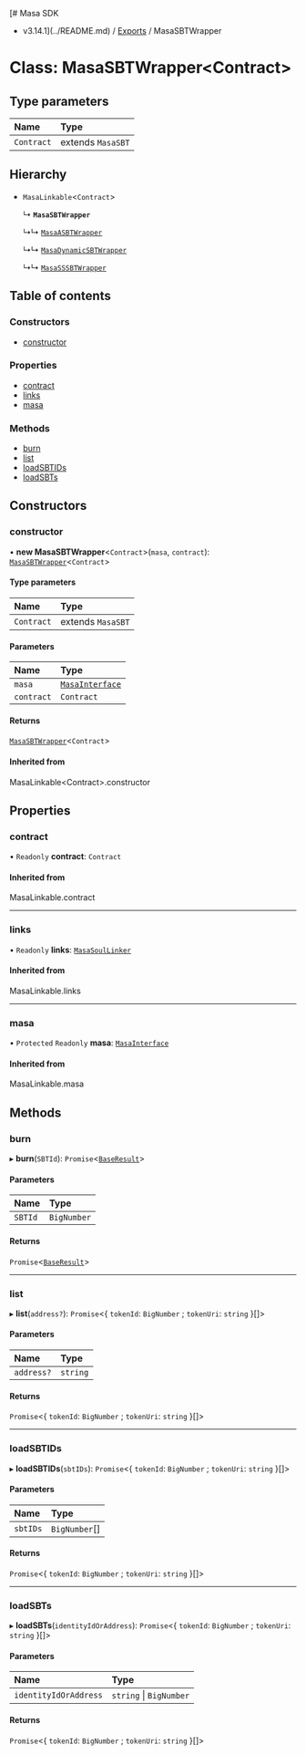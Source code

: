 [# Masa SDK
 - v3.14.1](../README.md) / [Exports](../modules.md) / MasaSBTWrapper

# Class: MasaSBTWrapper\<Contract\>

## Type parameters

| Name | Type |
| :------ | :------ |
| `Contract` | extends `MasaSBT` |

## Hierarchy

- `MasaLinkable`\<`Contract`\>

  ↳ **`MasaSBTWrapper`**

  ↳↳ [`MasaASBTWrapper`](MasaASBTWrapper.md)

  ↳↳ [`MasaDynamicSBTWrapper`](MasaDynamicSBTWrapper.md)

  ↳↳ [`MasaSSSBTWrapper`](MasaSSSBTWrapper.md)

## Table of contents

### Constructors

- [constructor](MasaSBTWrapper.md#constructor)

### Properties

- [contract](MasaSBTWrapper.md#contract)
- [links](MasaSBTWrapper.md#links)
- [masa](MasaSBTWrapper.md#masa)

### Methods

- [burn](MasaSBTWrapper.md#burn)
- [list](MasaSBTWrapper.md#list)
- [loadSBTIDs](MasaSBTWrapper.md#loadsbtids)
- [loadSBTs](MasaSBTWrapper.md#loadsbts)

## Constructors

### constructor

• **new MasaSBTWrapper**\<`Contract`\>(`masa`, `contract`): [`MasaSBTWrapper`](MasaSBTWrapper.md)\<`Contract`\>

#### Type parameters

| Name | Type |
| :------ | :------ |
| `Contract` | extends `MasaSBT` |

#### Parameters

| Name | Type |
| :------ | :------ |
| `masa` | [`MasaInterface`](../interfaces/MasaInterface.md) |
| `contract` | `Contract` |

#### Returns

[`MasaSBTWrapper`](MasaSBTWrapper.md)\<`Contract`\>

#### Inherited from

MasaLinkable\<Contract\>.constructor

## Properties

### contract

• `Readonly` **contract**: `Contract`

#### Inherited from

MasaLinkable.contract

___

### links

• `Readonly` **links**: [`MasaSoulLinker`](MasaSoulLinker.md)

#### Inherited from

MasaLinkable.links

___

### masa

• `Protected` `Readonly` **masa**: [`MasaInterface`](../interfaces/MasaInterface.md)

#### Inherited from

MasaLinkable.masa

## Methods

### burn

▸ **burn**(`SBTId`): `Promise`\<[`BaseResult`](../interfaces/BaseResult.md)\>

#### Parameters

| Name | Type |
| :------ | :------ |
| `SBTId` | `BigNumber` |

#### Returns

`Promise`\<[`BaseResult`](../interfaces/BaseResult.md)\>

___

### list

▸ **list**(`address?`): `Promise`\<\{ `tokenId`: `BigNumber` ; `tokenUri`: `string`  }[]\>

#### Parameters

| Name | Type |
| :------ | :------ |
| `address?` | `string` |

#### Returns

`Promise`\<\{ `tokenId`: `BigNumber` ; `tokenUri`: `string`  }[]\>

___

### loadSBTIDs

▸ **loadSBTIDs**(`sbtIDs`): `Promise`\<\{ `tokenId`: `BigNumber` ; `tokenUri`: `string`  }[]\>

#### Parameters

| Name | Type |
| :------ | :------ |
| `sbtIDs` | `BigNumber`[] |

#### Returns

`Promise`\<\{ `tokenId`: `BigNumber` ; `tokenUri`: `string`  }[]\>

___

### loadSBTs

▸ **loadSBTs**(`identityIdOrAddress`): `Promise`\<\{ `tokenId`: `BigNumber` ; `tokenUri`: `string`  }[]\>

#### Parameters

| Name | Type |
| :------ | :------ |
| `identityIdOrAddress` | `string` \| `BigNumber` |

#### Returns

`Promise`\<\{ `tokenId`: `BigNumber` ; `tokenUri`: `string`  }[]\>

